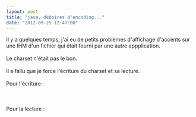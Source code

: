 ```yaml
---
layout: post
title: "java, déboires d'encoding..."
date: "2012-09-25 12:47:00"
---
```

Il y a quelques temps, j'ai eu de petits problèmes d'affichage d'accents sur une IHM d'un fichier qui était fourni par une autre appplication.<br /><br />Le charset n'était pas le bon.<br /><br />Il a fallu que je force l'écriture du charset et sa lecture. <br /><br />Pour l'écriture :<br /><br /><script src="http://pastebin.com/embed_js.php?i=4yXhgUp3"></script><br /><br />Pour la lecture : <br /><br /><script src="http://pastebin.com/embed_js.php?i=87JHMumE"></script><br /><br /><br /><div style="height: 0; overflow: hidden;">java, encoding, charset, utf-8, iso-8859</div>
